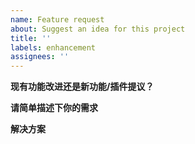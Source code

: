 ```yaml
---
name: Feature request
about: Suggest an idea for this project
title: ''
labels: enhancement
assignees: ''
---
```


**现有功能改进还是新功能/插件提议？**

**请简单描述下你的需求**

<!-- 新插件麻烦提供下目标网站地址 -->

**解决方案**

<!-- 如果你想到一些可行的方案，欢迎在这里提出来，PR也非常欢迎 -->
